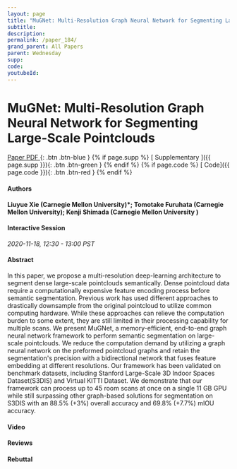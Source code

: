 ```yaml
---
layout: page
title: "MuGNet: Multi-Resolution Graph Neural Network for Segmenting Large-Scale Pointclouds"
subtitle: 
description:
permalink: /paper_184/
grand_parent: All Papers
parent: Wednesday
supp: 
code: 
youtubeId: 
---
```


# MuGNet: Multi-Resolution Graph Neural Network for Segmenting Large-Scale Pointclouds

[<i class="fa fa-file-text-o" aria-hidden="true"></i> Paper PDF ](https://drive.google.com/file/d/1iyQxPL-E4v9pK8SSaYGiaDGa5qiBgbWz/view){: .btn .btn-blue } {% if page.supp %} [<i class="fa fa-file-text-o" aria-hidden="true"></i> Supplementary ]({{ page.supp }}){: .btn .btn-green } {% endif %} {% if page.code %} [<i class="fa fa-github" aria-hidden="true"></i> Code]({{ page.code }}){: .btn .btn-red }
{% endif %}

#### Authors
**Liuyue Xie (Carnegie Mellon University)*; Tomotake Furuhata (Carnegie Mellon University); Kenji Shimada (Carnegie Mellon University	)**

#### Interactive Session
*2020-11-18, 12:30 - 13:00 PST*

#### Abstract
In this paper, we propose a multi-resolution deep-learning architecture to segment dense large-scale pointclouds semantically. Dense pointcloud data require a computationally expensive feature encoding process before semantic segmentation. Previous work has used different approaches to drastically downsample from the original pointcloud to utilize common computing hardware. While these approaches can relieve the computation burden to some extent, they are still limited in their processing capability for multiple scans. We present MuGNet, a memory-efficient, end-to-end graph neural network framework to perform semantic segmentation on large-scale pointclouds. We reduce the computation demand by utilizing a graph neural network on the preformed pointcloud graphs and retain the segmentation's precision with a bidirectional network that fuses feature embedding at different resolutions. Our framework has been validated on benchmark datasets, including Stanford Large-Scale 3D Indoor Spaces Dataset(S3DIS) and Virtual KITTI Dataset. We demonstrate that our framework can process up to 45 room scans at once on a single 11 GB GPU while still surpassing other graph-based solutions for segmentation on S3DIS with an 88.5% (+3%) overall accuracy and 69.8% (+7.7%) mIOU accuracy.

#### Video 

#### Reviews

#### Rebuttal
